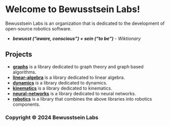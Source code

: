 # Welcome to Bewusstsein Labs!

Bewusstsein Labs is an organization that is dedicated to the development of open-source robotics software.

- ***bewusst (“aware, conscious”) + sein (“to be”)*** - *Wiktionary*

## Projects
- [**graphs**](https://github.com/BewusstseinLabs/graphs) is a library dedicated to graph theory and graph based algorithms.
- [**linear-algebra**](https://github.com/BewusstseinLabs/linear-algebra) is a library dedicated to linear algebra.
- [**dynamics**](https://github.com/BewusstseinLabs/dynamics) is a library dedicated to dynamics.
- [**kinematics**](https://github.com/BewusstseinLabs/kinematics) is a library dedicated to kinematics.
- [**neural-networks**](https://github.com/BewusstseinLabs/neural-networks) is a library dedicated to neural networks.
- [**robotics**](https://github.com/BewusstseinLabs/robotics) is a library that combines the above libraries into robotics components.

### Copyright © 2024 Bewusstsein Labs